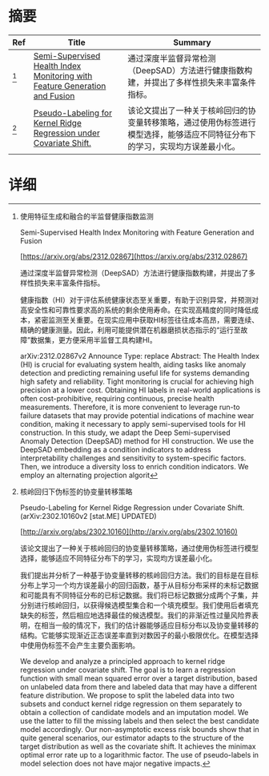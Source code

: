 # 摘要

| Ref | Title | Summary |
| --- | --- | --- |
| [^1] | [Semi-Supervised Health Index Monitoring with Feature Generation and Fusion](https://arxiv.org/abs/2312.02867) | 通过深度半监督异常检测（DeepSAD）方法进行健康指数构建，并提出了多样性损失来丰富条件指标。 |
| [^2] | [Pseudo-Labeling for Kernel Ridge Regression under Covariate Shift.](http://arxiv.org/abs/2302.10160) | 该论文提出了一种关于核岭回归的协变量转移策略，通过使用伪标签进行模型选择，能够适应不同特征分布下的学习，实现均方误差最小化。 |

# 详细

[^1]: 使用特征生成和融合的半监督健康指数监测

    Semi-Supervised Health Index Monitoring with Feature Generation and Fusion

    [https://arxiv.org/abs/2312.02867](https://arxiv.org/abs/2312.02867)

    通过深度半监督异常检测（DeepSAD）方法进行健康指数构建，并提出了多样性损失来丰富条件指标。

    

    健康指数（HI）对于评估系统健康状态至关重要，有助于识别异常，并预测对高安全性和可靠性要求高的系统的剩余使用寿命。在实现高精度的同时降低成本，紧密监测至关重要。在现实应用中获取HI标签往往成本高昂，需要连续、精确的健康测量。因此，利用可能提供潜在机器磨损状态指示的“运行至故障”数据集，更方便采用半监督工具构建HI。

    arXiv:2312.02867v2 Announce Type: replace  Abstract: The Health Index (HI) is crucial for evaluating system health, aiding tasks like anomaly detection and predicting remaining useful life for systems demanding high safety and reliability. Tight monitoring is crucial for achieving high precision at a lower cost. Obtaining HI labels in real-world applications is often cost-prohibitive, requiring continuous, precise health measurements. Therefore, it is more convenient to leverage run-to failure datasets that may provide potential indications of machine wear condition, making it necessary to apply semi-supervised tools for HI construction. In this study, we adapt the Deep Semi-supervised Anomaly Detection (DeepSAD) method for HI construction. We use the DeepSAD embedding as a condition indicators to address interpretability challenges and sensitivity to system-specific factors. Then, we introduce a diversity loss to enrich condition indicators. We employ an alternating projection algorit
    
[^2]: 核岭回归下伪标签的协变量转移策略

    Pseudo-Labeling for Kernel Ridge Regression under Covariate Shift. (arXiv:2302.10160v2 [stat.ME] UPDATED)

    [http://arxiv.org/abs/2302.10160](http://arxiv.org/abs/2302.10160)

    该论文提出了一种关于核岭回归的协变量转移策略，通过使用伪标签进行模型选择，能够适应不同特征分布下的学习，实现均方误差最小化。

    

    我们提出并分析了一种基于协变量转移的核岭回归方法。我们的目标是在目标分布上学习一个均方误差最小的回归函数，基于从目标分布采样的未标记数据和可能具有不同特征分布的已标记数据。我们将已标记数据分成两个子集，并分别进行核岭回归，以获得候选模型集合和一个填充模型。我们使用后者填充缺失的标签，然后相应地选择最佳的候选模型。我们的非渐近性过量风险界表明，在相当一般的情况下，我们的估计器能够适应目标分布以及协变量转移的结构。它能够实现渐近正态误差率直到对数因子的最小极限优化。在模型选择中使用伪标签不会产生主要负面影响。

    We develop and analyze a principled approach to kernel ridge regression under covariate shift. The goal is to learn a regression function with small mean squared error over a target distribution, based on unlabeled data from there and labeled data that may have a different feature distribution. We propose to split the labeled data into two subsets and conduct kernel ridge regression on them separately to obtain a collection of candidate models and an imputation model. We use the latter to fill the missing labels and then select the best candidate model accordingly. Our non-asymptotic excess risk bounds show that in quite general scenarios, our estimator adapts to the structure of the target distribution as well as the covariate shift. It achieves the minimax optimal error rate up to a logarithmic factor. The use of pseudo-labels in model selection does not have major negative impacts.
    


